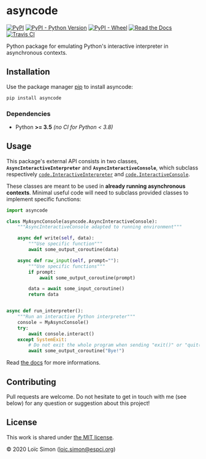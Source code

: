 # asyncode
[![PyPI](https://img.shields.io/pypi/v/asyncode)](https://pypi.org/project/asyncode)
[![PyPI - Python Version](https://img.shields.io/pypi/pyversions/asyncode)](https://pypi.org/project/asyncode)
[![PyPI - Wheel](https://img.shields.io/pypi/wheel/asyncode)](https://pypi.org/project/asyncode)
[![Read the Docs](https://img.shields.io/readthedocs/asyncode)](https://asyncode.readthedocs.io)
[![Travis CI](https://img.shields.io/travis/loic-simon/asyncode)](https://travis-ci.org/github/loic-simon/asyncode)

Python package for emulating Python's interactive interpreter in asynchronous contexts.


## Installation

Use the package manager [pip](https://pypi.org/project/pip) to install asyncode:
```bash
pip install asyncode
```

### Dependencies

* Python **>= 3.5** *(no CI for Python < 3.8)*



## Usage

This package's external API consists in two classes, **`AsyncInteractiveInterpreter`** and **`AsyncInteractiveConsole`**, which subclass respectively [`code.InteractiveInterpreter`](https://docs.python.org/3/library/code.html#interactive-interpreter-objects) and [`code.InteractiveConsole`](https://docs.python.org/3/library/code.html#interactive-console-objects).

These classes are meant to be used in **already running asynchronous contexts**. Minimal useful code will need to subclass provided classes to implement specific functions:

```py
import asyncode

class MyAsyncConsole(asyncode.AsyncInteractiveConsole):
    """AsyncInteractiveConsole adapted to running environment"""

    async def write(self, data):
        """Use specific function"""
        await some_output_coroutine(data)

    async def raw_input(self, prompt=""):
        """Use specific functions"""
        if prompt:
            await some_output_coroutine(prompt)

        data = await some_input_coroutine()
        return data


async def run_interpreter():
    """Run an interactive Python interpreter"""
    console = MyAsyncConsole()
    try:
        await console.interact()
    except SystemExit:
        # Do not exit the whole program when sending "exit()" or "quit()"
        await some_output_coroutine("Bye!")
```

Read [the docs](https://asyncode.readthedocs.io) for more informations.



## Contributing

Pull requests are welcome. Do not hesitate to get in touch with me (see below) for any question or suggestion about this project!



## License

This work is shared under [the MIT license](LICENSE).

© 2020 Loïc Simon ([loic.simon@espci.org](mailto:loic.simon@espci.org))
